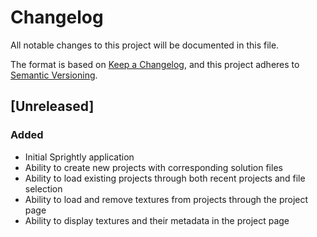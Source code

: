 # Changelog
All notable changes to this project will be documented in this file.

The format is based on [Keep a Changelog](https://keepachangelog.com/en/1.0.0/),
and this project adheres to [Semantic Versioning](https://semver.org/spec/v2.0.0.html).

## [Unreleased]
### Added
-   Initial Sprightly application
-   Ability to create new projects with corresponding solution files
-   Ability to load existing projects through both recent projects and file 
    selection
-   Ability to load and remove textures from projects through the project page
-   Ability to display textures and their metadata in the project page